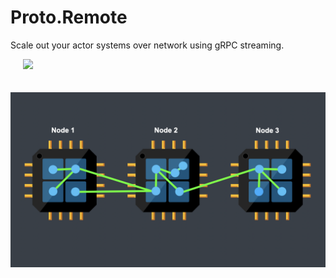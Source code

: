 # Proto.Remote

Scale out your actor systems over network using gRPC streaming.

<img src="../images/Remote-2-blue.png" style="max-height:400px;margin-bottom:20px;margin-left:20px">

![Scale out](images/scale-out.png)

